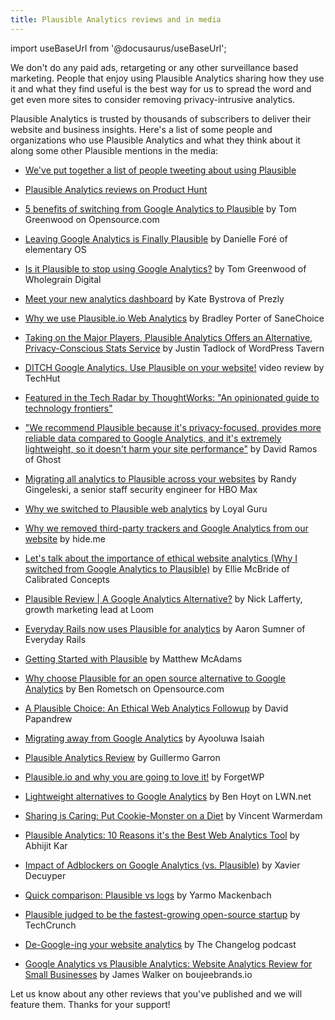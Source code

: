 ```yaml
---
title: Plausible Analytics reviews and in media
---
```


import useBaseUrl from '@docusaurus/useBaseUrl';

We don't do any paid ads, retargeting or any other surveillance based marketing. People that enjoy using Plausible Analytics sharing how they use it and what they find useful is the best way for us to spread the word and get even more sites to consider removing privacy-intrusive analytics. 

Plausible Analytics is trusted by thousands of subscribers to deliver their website and business insights. Here's a list of some people and organizations who use Plausible Analytics and what they think about it along some other Plausible mentions in the media:

* [We've put together a list of people tweeting about using Plausible](https://twitter.com/PlausibleHQ/timelines/1311218983912308736)

* [Plausible Analytics reviews on Product Hunt](https://www.producthunt.com/posts/plausible-analytics)

* [5 benefits of switching from Google Analytics to Plausible](https://opensource.com/article/22/5/plausible-analytics) by Tom Greenwood on Opensource.com

* [Leaving Google Analytics is Finally Plausible](https://blog.elementary.io/leaving-google-analytics-is-finally-plausible/) by Danielle Foré of elementary OS

* [Is it Plausible to stop using Google Analytics?](https://www.wholegraindigital.com/blog/plausible-vs-google-analytics/) by Tom Greenwood of Wholegrain Digital

* [Meet your new analytics dashboard](https://www.prezly.com/news/meet-your-new-analytics-dashboard) by Kate Bystrova of Prezly

* [Why we use Plausible.io Web Analytics](https://www.sanechoice.cloud/why-we-use-plausible-io-web-analytics/) by Bradley Porter of SaneChoice

* [Taking on the Major Players, Plausible Analytics Offers an Alternative, Privacy-Conscious Stats Service](https://wptavern.com/taking-on-the-major-players-plausible-analytics-offers-an-alternative-privacy-conscious-stats-service) by Justin Tadlock of WordPress Tavern

* [DITCH Google Analytics. Use Plausible on your website!](https://www.youtube.com/watch?v=P0T6VjTS7_Y) video review by TechHut

* [Featured in the Tech Radar by ThoughtWorks: "An opinionated guide to technology frontiers"](https://www.thoughtworks.com/radar/techniques/privacy-focused-web-analytics) 

* ["We recommend Plausible because it's privacy-focused, provides more reliable data compared to Google Analytics, and it's extremely lightweight, so it doesn't harm your site performance"](https://ghost.org/blog/subscription-business-metrics/) by David Ramos of Ghost

* [Migrating all analytics to Plausible across your websites](https://gingeleski.com/plausible-analytics/) by Randy Gingeleski, a senior staff security engineer for HBO Max

* [Why we switched to Plausible web analytics](https://www.loyal.guru/news/plausible/) by Loyal Guru

* [Why we removed third-party trackers and Google Analytics from our website](https://hide.me/en/blog/why-we-removed-third-party-trackers-and-google-analytics-from-our-website/) by hide.me

* [Let's talk about the importance of ethical website analytics (Why I switched from Google Analytics to Plausible)](https://www.calibratedconcepts.com/blog/the-importance-of-ethical-website-analytics) by Ellie McBride of Calibrated Concepts

* [Plausible Review | A Google Analytics Alternative?](https://nicklafferty.com/reviews/plausible/) by Nick Lafferty, growth marketing lead at Loom

* [Everyday Rails now uses Plausible for analytics](https://everydayrails.com/2020/12/03/plausible-analytics.html) by Aaron Sumner of Everyday Rails

* [Getting Started with Plausible](https://www.mattmcadams.com/thoughts/get-started-with-plausible/) by Matthew McAdams

* [Why choose Plausible for an open source alternative to Google Analytics](https://opensource.com/article/21/2/plausible) by Ben Rometsch on Opensource.com

* [A Plausible Choice: An Ethical Web Analytics Followup](https://mentalpivot.com/pleased-with-plausible-a-followup-on-ethical-web-analytics/) by David Papandrew

* [Migrating away from Google Analytics](https://freshman.tech/google-analytics-to-plausible/) by Ayooluwa Isaiah

* [Plausible Analytics Review](https://www.garron.blog/posts/plausible-review.html) by Guillermo Garron

* [Plausible.io and why you are going to love it!](https://forgetwp.com/blog/plausible-io-and-why-you-are-going-to-love-it/) by ForgetWP

* [Lightweight alternatives to Google Analytics](https://lwn.net/Articles/822568/) by Ben Hoyt on LWN.net
 
* [Sharing is Caring: Put Cookie-Monster on a Diet](https://koaning.io/posts/caring-means-sharing/) by Vincent Warmerdam

* [Plausible Analytics: 10 Reasons it's the Best Web Analytics Tool](https://www.derpycoder.com/plausible-analytics-10-reasons-its-the-best-web-analytics-tool/) by Abhijit Kar

* [Impact of Adblockers on Google Analytics (vs. Plausible)](https://savjee.be/2020/10/impact-adblockers-on-google-analytics-vs-plausible/) by Xavier Decuyper

* [Quick comparison: Plausible vs logs](https://yarmo.eu/post/plausible-versus-logs) by Yarmo Mackenbach

* [Plausible judged to be the fastest-growing open-source startup](https://techcrunch.com/2020/10/21/study-finds-most-big-open-source-startups-outside-bay-area-many-european-and-avoiding-vc/) by TechCrunch 

* [De-Google-ing your website analytics](https://changelog.com/podcast/396) by The Changelog podcast

* [Google Analytics vs Plausible Analytics: Website Analytics Review for Small Businesses](https://boujeebrands.io/posts/plausible-analytics-vs-google-analytics/) by James Walker on boujeebrands.io

Let us know about any other reviews that you've published and we will feature them. Thanks for your support!
